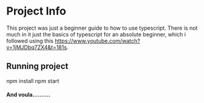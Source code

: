 # Project Info

This project was just a beginner guide to how to use typescript. There is not much in it just the basics of typescript for an absolute beginner, which i followed using this
https://www.youtube.com/watch?v=1jMJDbq7ZX4&t=181s.

## Running project
npm install
npm start

#### And voula..........
